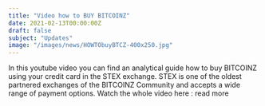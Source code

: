 ```yaml
---
title: "Video how to BUY BITCOINZ"
date: 2021-02-13T00:00:00Z
draft: false
subject: "Updates"
image: "/images/news/HOWTObuyBTCZ-400x250.jpg"
---
```


In this youtube video you can find an analytical guide how to buy BITCOINZ using your credit card in the STEX exchange. STEX is one of the oldest partnered exchanges of the BITCOINZ Community and accepts a wide range of payment options. Watch the whole video here :
read more
